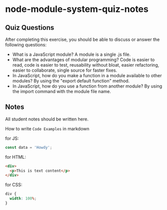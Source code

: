 # node-module-system-quiz-notes

## Quiz Questions

After completing this exercise, you should be able to discuss or answer the following questions:

- What is a JavaScript module?
  A module is a single .js file.
- What are the advantages of modular programming?
  Code is easier to read, code is easier to test, reusability without bloat, easier refactoring, easier to collaborate, single source for faster fixes.
- In JavaScript, how do you make a function in a module available to other modules?
  By using the "export default function" method.
- In JavaScript, how do you use a function from another module?
  By using the import command with the module file name.

## Notes

All student notes should be written here.

How to write `Code Examples` in markdown

for JS:

```javascript
const data = 'Howdy';
```

for HTML:

```html
<div>
  <p>This is text content</p>
</div>
```

for CSS:

```css
div {
  width: 100%;
}
```
